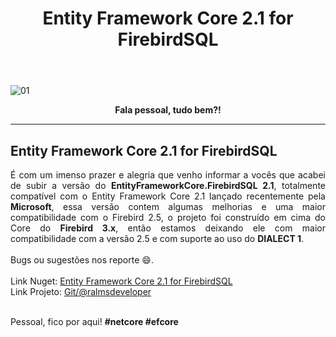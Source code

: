 ﻿---
title: "Entity Framework Core 2.1 for FirebirdSQL"
comments: true
excerpt_separator: "Ler mais"
categories:
  - Dica
toc_label: "Começando"
---

![01]({{site.url}}{{site.baseurl}}/assets/images/eflogo.jpg)

<center><strong>Fala pessoal, tudo bem?!</strong></center>
<hr>

## Entity Framework Core 2.1 for FirebirdSQL 

<div style="text-align: justify;">
É com um imenso prazer e alegria que venho informar a vocês que acabei de subir a versão do <strong>EntityFrameworkCore.FirebirdSQL 2.1</strong>, totalmente compatível com o Entity Framework Core 2.1 lançado recentemente pela <strong>Microsoft</strong>, essa versão contem algumas melhorias e uma maior compatibilidade com o Firebird 2.5, o projeto foi construído em cima do Core do <strong>Firebird 3.x</strong>, então estamos deixando ele com maior compatibilidade com a versão 2.5 e com suporte ao uso do <strong>DIALECT 1</strong>.
<br /><br />
Bugs ou sugestões nos reporte 😄.
</div>
<br>
Link Nuget: <a href="https://www.nuget.org/packages/EntityFrameworkCore.FirebirdSQL/2.1.0" alt="">Entity Framework Core 2.1 for FirebirdSQL</a>
<br>
Link Projeto: <a href="https://github.com/ralmsdeveloper/EntityFrameworkCore.FirebirdSQL" alt="">Git/@ralmsdeveloper</a>
<br>
<br>

Pessoal, fico por aqui! <strong>#netcore #efcore</strong>
